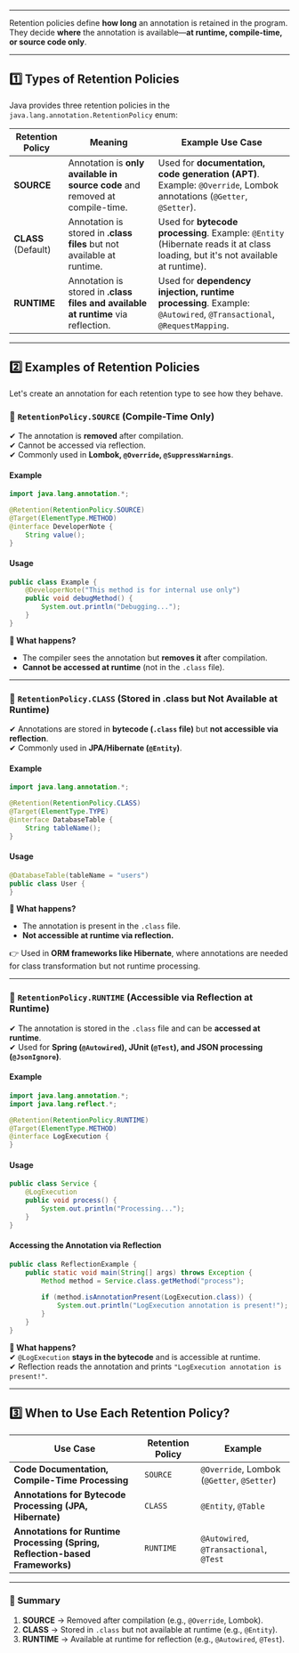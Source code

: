 
---

Retention policies define **how long** an annotation is retained in the program. They decide **where** the annotation is available—**at runtime, compile-time, or source code only**.

---

## **1️⃣ Types of Retention Policies**

Java provides three retention policies in the `java.lang.annotation.RetentionPolicy` enum:

|Retention Policy|Meaning|Example Use Case|
|---|---|---|
|**SOURCE**|Annotation is **only available in source code** and removed at compile-time.|Used for **documentation, code generation (APT)**. Example: `@Override`, Lombok annotations (`@Getter`, `@Setter`).|
|**CLASS** (Default)|Annotation is stored in **.class files** but not available at runtime.|Used for **bytecode processing**. Example: `@Entity` (Hibernate reads it at class loading, but it's not available at runtime).|
|**RUNTIME**|Annotation is stored in **.class files and available at runtime** via reflection.|Used for **dependency injection, runtime processing**. Example: `@Autowired`, `@Transactional`, `@RequestMapping`.|

---

## **2️⃣ Examples of Retention Policies**

Let's create an annotation for each retention type to see how they behave.

### **🔹 `RetentionPolicy.SOURCE` (Compile-Time Only)**

✔ The annotation is **removed** after compilation.  
✔ Cannot be accessed via reflection.  
✔ Commonly used in **Lombok, `@Override`, `@SuppressWarnings`**.

#### **Example**

```java
import java.lang.annotation.*;

@Retention(RetentionPolicy.SOURCE)
@Target(ElementType.METHOD)
@interface DeveloperNote {
    String value();
}
```

#### **Usage**

```java
public class Example {
    @DeveloperNote("This method is for internal use only")
    public void debugMethod() {
        System.out.println("Debugging...");
    }
}
```

**🚀 What happens?**

- The compiler sees the annotation but **removes it** after compilation.
- **Cannot be accessed at runtime** (not in the `.class` file).

---

### **🔹 `RetentionPolicy.CLASS` (Stored in .class but Not Available at Runtime)**

✔ Annotations are stored in **bytecode (`.class` file)** but **not accessible via reflection**.  
✔ Commonly used in **JPA/Hibernate (`@Entity`)**.

#### **Example**

```java
import java.lang.annotation.*;

@Retention(RetentionPolicy.CLASS)
@Target(ElementType.TYPE)
@interface DatabaseTable {
    String tableName();
}
```

#### **Usage**

```java
@DatabaseTable(tableName = "users")
public class User {
}
```

**🚀 What happens?**

- The annotation is present in the `.class` file.
- **Not accessible at runtime via reflection.**

👉 Used in **ORM frameworks like Hibernate**, where annotations are needed for class transformation but not runtime processing.

---

### **🔹 `RetentionPolicy.RUNTIME` (Accessible via Reflection at Runtime)**

✔ The annotation is stored in the `.class` file and can be **accessed at runtime**.  
✔ Used for **Spring (`@Autowired`), JUnit (`@Test`), and JSON processing (`@JsonIgnore`)**.

#### **Example**

```java
import java.lang.annotation.*;
import java.lang.reflect.*;

@Retention(RetentionPolicy.RUNTIME)
@Target(ElementType.METHOD)
@interface LogExecution {
}
```

#### **Usage**

```java
public class Service {
    @LogExecution
    public void process() {
        System.out.println("Processing...");
    }
}
```

#### **Accessing the Annotation via Reflection**

```java
public class ReflectionExample {
    public static void main(String[] args) throws Exception {
        Method method = Service.class.getMethod("process");
        
        if (method.isAnnotationPresent(LogExecution.class)) {
            System.out.println("LogExecution annotation is present!");
        }
    }
}
```

**🚀 What happens?**  
✔ `@LogExecution` **stays in the bytecode** and is accessible at runtime.  
✔ Reflection reads the annotation and prints `"LogExecution annotation is present!"`.

---

## **3️⃣ When to Use Each Retention Policy?**

|Use Case|Retention Policy|Example|
|---|---|---|
|**Code Documentation, Compile-Time Processing**|`SOURCE`|`@Override`, Lombok (`@Getter`, `@Setter`)|
|**Annotations for Bytecode Processing (JPA, Hibernate)**|`CLASS`|`@Entity`, `@Table`|
|**Annotations for Runtime Processing (Spring, Reflection-based Frameworks)**|`RUNTIME`|`@Autowired`, `@Transactional`, `@Test`|

---

### **🚀 Summary**

1. **SOURCE** → Removed after compilation (e.g., `@Override`, Lombok).
2. **CLASS** → Stored in `.class` but not available at runtime (e.g., `@Entity`).
3. **RUNTIME** → Available at runtime for reflection (e.g., `@Autowired`, `@Test`).
